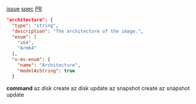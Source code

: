 [issue](https://github.com/Azure/azure-cli/issues/20141)
[spec](https://github.com/Azure/azure-rest-api-specs/pull/16629)
[PR]()
```json
"architecture": {
  "type": "string",
  "description": "The architecture of the image.",
  "enum": [
    "x64",
    "Arm64"
  ],
  "x-ms-enum": {
    "name": "Architecture",
    "modelAsString": true
  }
```

**command**
az disk create
az disk update
az snapshot create
az snapshot update

